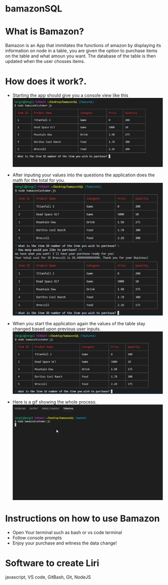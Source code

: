# bamazonSQL

# What is Bamazon?

Bamazon is an App that immitates the functions of amazon by displaying its information on node in a table, you are given the option to purchase items on the table and what amoun you want. The database of the table is then updated when the user chosses items.

# How does it work?.

  * Starting the app should give you a console view like this
  ![](Node_picture1.jpg) 
  
  * After inputing your values into the questions the application does the math for the total for you.
  ![](Node_picture2.jpg)
  
  * When you start the application again the values of the table stay changed based upon previous user inputs.
  ![](Node_picture3.jpg)  


  * Here is a gif showing the whole process.
  ![](Bamazon_gif.gif)
  

# Instructions on how to use Bamazon

  * Open Your terminal such as bash or vs code terminal
  * Follow console prompts
  * Enjoy your purchase and witness the data change!
  
# Software to create Liri

javascript, 
VS code, 
GitBash, 
Git, 
NodeJS
